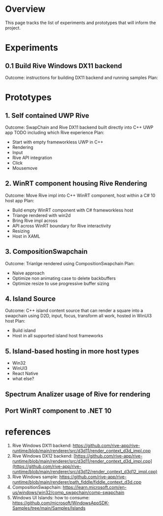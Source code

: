 # Overview
This page tracks the list of experiments and prototypes that will inform the project.

# Experiments

## 0.1 Build Rive Windows DX11 backend
Outcome: instructions for building DX11 backend and running samples
Plan:


# Prototypes

## 1. Self contained UWP Rive
Outcome: SwapChain and Rive DX11 backend built directly into C++ UWP app
TODO including which Rive experience
Plan:
- Start with empty frameworkless UWP in C++
- Rendering
- Input
- Rive API integration
- Click
- Mousemove


## 2. WinRT component housing Rive Rendering
Outcome: Move Rive impl into C++ WinRT component, host within a C# 10 host app
Plan:
- Build empty WinRT component with C# frameworkless host
- Triange rendered with win2d
- Bring Rive impl across
- API across WinRT boundary for Rive interactivity
- Resizing
- Host in XAML

## 3. CompositionSwapchain
Outcome:  Trianlge rendered using CompositionSwapchain
Plan:
- Naive approach
- Optimize non animating case to delete backbuffers
- Optimize resize to use progressive buffer sizing

## 4. Island Source
Outcome: C++ island content source that can render a square into a swapchain using D2D, input, focus, transform all work, hosted in WinUI3 host
Plan:
- Build island
- Host in all supported island host frameworks

## 5. Island-based hosting in more host types
- Win32
- WinUI3
- React Native
- what else?

## Spectrum Analizer usage of Rive for rendering 
## Port WinRT component to .NET 10

# references
1. Rive Windows DX11 backend: https://github.com/rive-app/rive-runtime/blob/main/renderer/src/d3d11/render_context_d3d_impl.cpp
2. Rive Windows DX12 backend: [https://github.com/rive-app/rive-runtime/blob/main/renderer/src/d3d11/render_context_d3d_impl.cpp](https://github.com/rive-app/rive-runtime/blob/main/renderer/src/d3d12/render_context_d3d12_impl.cpp)
3. Rive Windows sample: https://github.com/rive-app/rive-runtime/blob/main/renderer/path_fiddle/fiddle_context_d3d.cpp
4. CompositionSwapchain: https://learn.microsoft.com/en-us/windows/win32/comp_swapchain/comp-swapchain
5. Windows UI Islands: how to consume: https://github.com/microsoft/WindowsAppSDK-Samples/tree/main/Samples/Islands

